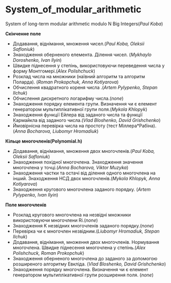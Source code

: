 # System_of_modular_arithmetic
System of long-term modular arithmetic modulo N
Big Integers(*Paul Koba*)

**Скінченне поле**  
  * Додавання, віднімання, множення чисел.(*Paul Koba, Oleksii Safloniuk*)  
  * Знаходження оберненого елемента. Ділення чисел. (*Mykhaylo  Doroshenko, Ivan Ilyin*)  
  * Швидке піднесення у степінь, використовуючи переведення числа у форму Монтгомері.(*Alex Polishchuck*)  
  * Розклад числа на множники (наївний алгоритм та алгоритм Поларда). (*Roman Prokopchuk, Anna Kotlyarova*)  
  * Обчислення квадратного кореня числа .(*Artem Pylypenko, Stepan Ilchuk*)  
  * Обчислення дискретного логарифму числа.(*none*)  
  * Знаходження порядку елемента групи. Визначення чи є елемент генератором мультиплікативної групи поля.(*Mykola Khlopyk*)  
  * Знаходження функції Ейлера від заданого числа  та функції Кармайкла від заданого числа.(*Vlad Bloshenko, David Grishchenko*)  
  * Ймовірнісна перевірка числа на простоту (тест Міллера*Рабіна).(*Anna Bocharova, Liubomyr Hromadiuk*)   

**Кільце многочленів(Polynomial.h)**
  * Додавання, віднімання, множення двох многочленів.(*Paul Koba, Oleksii Safloniuk*)  
  * Знаходження похідної многочлена. Знаходження значення многочлена у точці.(*Anna Bocharova, Viktor Muzyka*)  
  * Знаходження частки та остачі від ділення одного многочлена на інший. Знаходження НСД двох многочленів.(*Mykola Khlopyk, Anna Kotlyarova*)  
  * Знаходження кругового многочлена заданого порядку. (*Artem Pylypenko, Ivan Ilyin*)  

**Поле многочленів**
  * Розклад кругового многочлена на незвідні множники використовуючи многочлени Ri.(*none*)  
  * Знаходження K незвідних многочленів заданого порядку.(*none*)  
  * Перевірка чи є многочлен незвідним.(*Liubomyr Hromadiuk, Stepan Ilchuk*)  
  * Додавання, віднімання, множення двох многочленів. Нормування многочлена. Швидке піднесення многочлена у степінь.(*Alex Polishchuck, Roman Prokopchuk*)  
  * Знаходження оберненого многочлена до заданого за допомогою розширеного алгоритму Евкліда. (*Vlad Bloshenko, David Grishchenko*)  
  * Знаходження порядку многочлена. Визначення чи є елемент генератором мультиплікативної групи розширення поля. (*none*)  